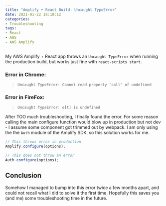 ```yaml
---
title: "Amplify + React Build: Uncaught TypeError"
date: 2021-01-22 18:18:12
categories:
- Troubleshooting
tags:
- React
- AWS
- AWS Amplify
---
```


My AWS Amplify + React app throws an `Uncaught TypeError` when running the production build, but works just fine with `react-scripts start`.

<!-- more -->

### Error in Chrome:

> `Uncaught TypeError: Cannot read property 'call' of undefined`

### Error in FireFox:

> `Uncaught TypeError: e[t] is undefined`

After TOO much troubleshooting, I finally found the error. For some reason calling the main configure function would blow up in production but not dev - I assume some component got trimmed out by webpack. I am only using the the `Auth` module of the Amplify SDK, so this solution works for me.

```javascript
// This throws error in production
Amplify.configure(options);

// This does not throw an error
Auth.configure(options);
```

## Conclusion

Somehow I managed to bump into this error twice a few months apart, and could not recall what I did to solve it the first time. Hopefully this saves you (and me) some troubleshooting time in the future.